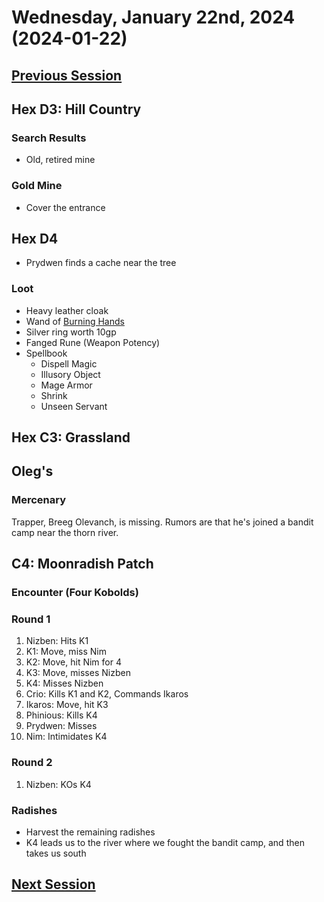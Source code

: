# Wednesday, January 22nd, 2024 (2024-01-22)

## [Previous Session](./2024-XX-XX.md)

## Hex D3: Hill Country

### Search Results

- Old, retired mine

### Gold Mine

- Cover the entrance

## Hex D4

- Prydwen finds a cache near the tree

### Loot

- Heavy leather cloak
- Wand of [Burning Hands](https://2e.aonprd.com/Spells.aspx?ID=30)
- Silver ring worth 10gp
- Fanged Rune (Weapon Potency)
- Spellbook
  - Dispell Magic
  - Illusory Object
  - Mage Armor
  - Shrink
  - Unseen Servant

## Hex C3: Grassland

## Oleg's

### Mercenary

Trapper, Breeg Olevanch, is missing. Rumors are that he's joined a bandit camp near the thorn river.

## C4: Moonradish Patch

### Encounter (Four Kobolds)

### Round 1

1. Nizben: Hits K1
1. K1: Move, miss Nim
1. K2: Move, hit Nim for 4
1. K3: Move, misses Nizben
1. K4: Misses Nizben
1. Crio: Kills K1 and K2, Commands Ikaros
1. Ikaros: Move, hit K3
1. Phinious: Kills K4
1. Prydwen: Misses
1. Nim: Intimidates K4

### Round 2

1. Nizben: KOs K4

### Radishes

- Harvest the remaining radishes
- K4 leads us to the river where we fought the bandit camp, and then takes us south

## [Next Session](./2024-XX-XX.md)
